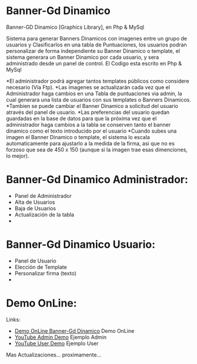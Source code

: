 # Banner-Gd Dinamico 
Banner-GD Dinamico [Graphics Library], en Php & MySql

Sistema para generar Banners Dinamicos con imagenes entre un grupo de usuarios y Clasificarlos en una tabla de Puntuaciones, los usuarios podran personalizar de forma independiente su Banner Dinamico o template, el sistema generara un Banner Dinamico por cada usuario, y sera administrado desde un panel de control.
El Codigo esta escrito en Php & MySql

*El administrador podrá agregar tantos templates públicos como considere necesario (Vía Ftp).
*Las imagenes se actualizarán cada vez que el Administrador haga cambios en una Tabla de puntuaciones via admin, la cual generara una lista de usuarios con sus templates o Banners Dinamicos. 
*Tambien se puede cambiar el Banner Dinamico a solicitud del usuario através del panel de usuario. 
*Las preferencias del usuario quedan guardadas en la base de datos para que la próxima vez que el administrador haga cambios a la tabla se conserven tanto el banner dinamico como el texto introducido por el usuario
*Cuando subes una imagen el Banner Dinamico o template, el sistema lo escala automaticamente para ajustarlo a la medida de la firma, asi que no es forzoso que sea de 450 x 150 (aunque si la imagen trae esas dimenciones, lo mejor).



# Banner-Gd Dinamico Administrador:
  * Panel de Administrador
   * Alta de Usuarios
   * Baja de Usuarios
   * Actualización de la tabla
   * 


# Banner-Gd Dinamico Usuario:
  * Panel de Usuario
   * Elección de Template
   * Personalizar firma (texto)
   * 


# Demo OnLine:

Links:
* [Demo OnLine Banner-Gd Dinamico](http://diegopino.besaba.com/banner-gd/) Demo OnLine
* [YouTube Admin Demo](http://diegopino.besaba.com/banner-gd/) Ejemplo Admin
* [YouTube User Demo](http://diegopino.besaba.com/banner-gd/) Ejemplo User

Mas Actualizaciones... proximamente...
